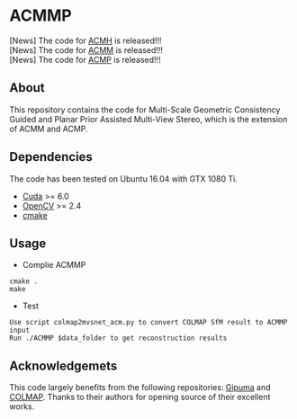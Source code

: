 # ACMMP
[News] The code for [ACMH](https://github.com/GhiXu/ACMH) is released!!!  
[News] The code for [ACMM](https://github.com/GhiXu/ACMM) is released!!!  
[News] The code for [ACMP](https://github.com/GhiXu/ACMP) is released!!!
## About
This repository contains the code for Multi-Scale Geometric Consistency Guided and Planar Prior Assisted Multi-View Stereo, which is the extension of ACMM and ACMP.
## Dependencies
The code has been tested on Ubuntu 16.04 with GTX 1080 Ti.  
* [Cuda](https://developer.nvidia.com/zh-cn/cuda-downloads) >= 6.0
* [OpenCV](https://opencv.org/) >= 2.4
* [cmake](https://cmake.org/)
## Usage
* Complie ACMMP
```  
cmake .  
make
```
* Test 
``` 
Use script colmap2mvsnet_acm.py to convert COLMAP SfM result to ACMMP input   
Run ./ACMMP $data_folder to get reconstruction results
```
## Acknowledgemets
This code largely benefits from the following repositories: [Gipuma](https://github.com/kysucix/gipuma) and [COLMAP](https://colmap.github.io/). Thanks to their authors for opening source of their excellent works.
